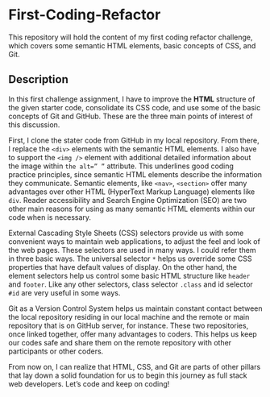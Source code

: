 # First-Coding-Refactor



This repository will hold the content of my first coding refactor challenge, which covers some semantic HTML elements, basic concepts of CSS, and Git.


Description
--

In this first challenge assignment, I have to improve the **HTML** structure of the given starter code, consolidate its CSS code, and use some of the basic concepts of Git and GitHub. These are the three main points of interest of this discussion.

First, I clone the stater code from GitHub in my local repository. From there, I replace the `<div>` elements with the semantic HTML elements. I also have to support the `<img />` element with additional detailed information about the image within ` the alt=” ” ` attribute. This underlines good coding practice principles, since semantic HTML elements describe the information they communicate. Semantic elements, like `<nav>`, `<section>` offer many advantages over other HTML (HyperText Markup Language) elements like `div`. Reader accessibility and Search Engine Optimization (SEO) are two other main reasons for using as many semantic HTML elements within our code when is necessary.

External Cascading Style Sheets (CSS) selectors provide us with some convenient ways to maintain web applications, to adjust the feel and look of the web pages. These selectors are used in many ways. I could refer them in three basic ways. The universal selector `*` helps us override some CSS properties that have default values of display. On the other hand, the element selectors help us control some basic HTML structure like `header` and `footer`. Like any other selectors, class selector `.class` and id selector `#id` are very useful in some ways.

Git as a Version Control System helps us maintain constant contact between the local repository residing in our local machine and the remote or main repository that is on GitHub server, for instance. These two repositories, once linked together, offer many advantages to coders. This helps us keep our codes safe and share them on the remote repository with other participants or other coders. 

From now on, I can realize that  HTML, CSS, and Git  are parts of other pillars that lay down a solid foundation for us to begin this journey as full stack web developers. Let’s code and keep on coding!

